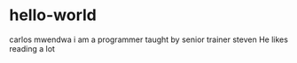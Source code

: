 # hello-world 
carlos mwendwa
i am a programmer taught by senior trainer steven
He likes reading a lot

